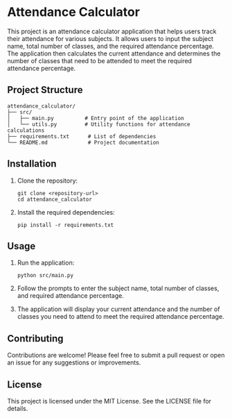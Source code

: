 # Attendance Calculator

This project is an attendance calculator application that helps users track their attendance for various subjects. It allows users to input the subject name, total number of classes, and the required attendance percentage. The application then calculates the current attendance and determines the number of classes that need to be attended to meet the required attendance percentage.

## Project Structure

```
attendance_calculator/
├── src/
│   ├── main.py          # Entry point of the application
│   └── utils.py         # Utility functions for attendance calculations
├── requirements.txt      # List of dependencies
└── README.md             # Project documentation
```

## Installation

1. Clone the repository:
   ```
   git clone <repository-url>
   cd attendance_calculator
   ```

2. Install the required dependencies:
   ```
   pip install -r requirements.txt
   ```

## Usage

1. Run the application:
   ```
   python src/main.py
   ```

2. Follow the prompts to enter the subject name, total number of classes, and required attendance percentage.

3. The application will display your current attendance and the number of classes you need to attend to meet the required attendance percentage.

## Contributing

Contributions are welcome! Please feel free to submit a pull request or open an issue for any suggestions or improvements.

## License

This project is licensed under the MIT License. See the LICENSE file for details.